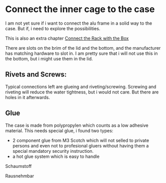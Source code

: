 # Connect the inner cage to the case

I am not yet sure if i want to connect the alu frame in a solid way to the case. 
But if, i need to explore the possibilities.

This is also an extra chapter [Connect the Rack with the Box](box-connection.md)

There are slots on the brim of the lid and the bottom, and the manufacturer has
matching hardware to slot in.  I am pretty sure that i will not use this in the
bottom, but i might use them in the lid.

## Rivets and Screws:

Typical connections left are glueing and riveting/screwing.  Screwing and
riveting will reduce the water tightness, but i would not care. But there are
holes in it afterwards.

## Glue

The case is made from polypropylen which counts as a low adhesive material.
This needs special glue, i found two types:

- 2 component glue from M3 Scotch which will not selled to private persons and
  even not to profesional gluers without having them a special mandatory
  security instruction.
- a hot glue system which is easy to handle


Schaumstoff

Rausnehmbar

